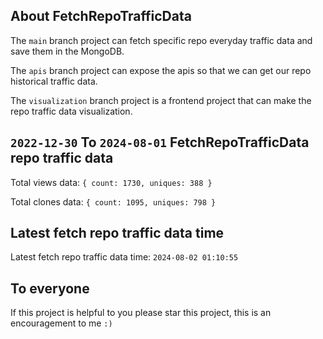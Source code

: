## About FetchRepoTrafficData

The `main` branch project can fetch specific repo everyday traffic data and save them in the MongoDB.

The `apis` branch project can expose the apis so that we can get our repo historical traffic data.

The `visualization` branch project is a frontend project that can make the repo traffic data visualization.

## `2022-12-30` To `2024-08-01` FetchRepoTrafficData repo traffic data

Total views data: `{ count: 1730, uniques: 388 }`

Total clones data: `{ count: 1095, uniques: 798 }`

## Latest fetch repo traffic data time

Latest fetch repo traffic data time: `2024-08-02 01:10:55`

## To everyone

If this project is helpful to you please star this project, this is an encouragement to me `:)`



